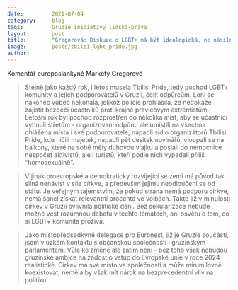 ```yaml
---
date:         2021-07-04
category:     blog
tags:         Gruzie iniciativy lidská-práva
layout:       post
title:        "Gregorová: Diskuze o LGBT+ má být ideologická, ne násilná"
image:        posts/tbilsi_lgbt_pride.jpg
author:       
---
```


Komentář europoslankyně Markéty Gregorové
 
> Stejně jako každý rok, i letos musela Tbilisi Pride, tedy pochod LGBT+ komunity a jejích podporovatelů v Gruzii, čelit odpůrcům. Loni se nakonec vůbec nekonala, jelikož policie prohlásila, že nedokáže zajistit bezpečí účastníků proti krajně pravicovým extrémistům. Letošní rok byl pochod rozprostřen do několika míst, aby se účastníci vyhnuli střetům - organizovaní odpůrci ale umístili na všechna ohlášená místa i své podporovatele, napadli sídlo organizátorů Tbilisi Pride, kde ničili majetek, napadli pět desítek novinářů, vloupali se na balkony, které na sobě měly duhovou vlajku a poslali do nemocnice nespočet aktivistů, ale i turistů, kteří podle nich vypadali příliš “homosexuálně”.

> V jinak proevropské a demokraticky rozvíjející se zemi má původ tak silná nenávist v síle církve, a především jejímu neodloučení se od státu. Je veřejným tajemstvím, že pokud strana nemá podporu církve, nemá šanci získat relevantní procenta ve volbách. Takto již v minulosti církev v Gruzii ovlivnila politické dění. Bez sekularizace nebude možné vést rozumnou debatu v těchto tématech, ani osvětu o tom, co si LGBT+ komunita prožívá.

> Jako místopředsedkyně delegace pro Euronest, jíž je Gruzie součástí, jsem v úzkém kontaktu s občanskou společností i gruzínským parlamentem. Vůle ke změně ale zatím není - bez toho však nebudou gruzínské ambice na žádost o vstup do Evropské unie v roce 2024 realistické. Církev má své místo ve společnosti a může mírumilovně koexistovat; neměla by však mít nárok na bezprecedentní vliv na politiku.
